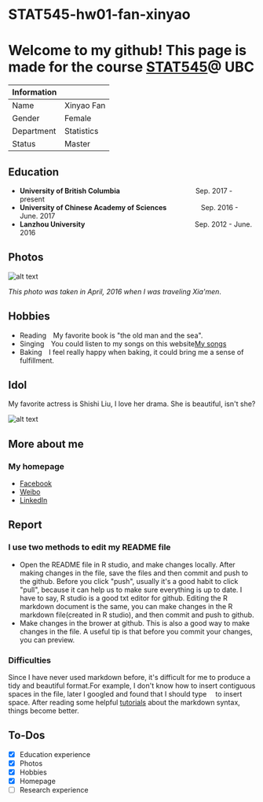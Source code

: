 # STAT545-hw01-fan-xinyao
# Welcome to my github! This page is made for the course [STAT545](http://stat545.com/)@ UBC

|**Information** |            |
|----------------|------------|
| Name           | Xinyao Fan |
| Gender         | Female     |
| Department     | Statistics |
| Status         | Master |
## Education
- **University of British Columbia**&emsp;&emsp;&emsp;&emsp;&emsp;&emsp;&emsp;&emsp;&emsp;&emsp;&emsp;Sep. 2017 - present
- **University of Chinese Academy of Sciences**&emsp;&emsp;&emsp;&emsp;&emsp;Sep. 2016 - June. 2017
- **Lanzhou University**&emsp;&emsp;&emsp;&emsp;&emsp;&emsp;&emsp;&emsp;&emsp;&emsp;&emsp;&emsp;&emsp;&emsp;&emsp;&emsp;Sep. 2012 -  June. 2016

## Photos
![alt text](https://ww2.sinaimg.cn/thumb300/bbb34e38jw1f371h5imm6j20qo0zktbm.jpg "Although maybe it's just a phase, like freshman year of college when I realized I could just buy frosting in a can.")

*This photo was taken in April, 2016 when I was traveling Xia'men*.

## Hobbies
- Reading&emsp;My favorite book is "the old man and the sea".
- Singing&emsp;You could listen to my songs on this website[My songs](http://kg.qq.com/node/personal?uid=65949885272b378b)
- Baking&emsp;I feel really happy when baking, it could bring me a sense of fulfillment.

## Idol
My favorite actress is Shishi Liu, I love her drama. She is beautiful, isn't she?

![alt text](http://img.idol001.com/origin/2017/04/22/641cbd75fe54452249fdb9cd32f5de111492855420.jpg "Although maybe it's just a phase, like freshman year of college when I realized I could just buy frosting in a can.")

## More about me
### My homepage

- [Facebook](https://www.facebook.com/xinyao.fan.946)
- [Weibo](http://weibo.com/3149090360/profile?rightmod=1&wvr=6&mod=personinfo)
- [LinkedIn](https://www.linkedin.com/in/%E8%BE%9B%E7%91%B6-%E8%8C%83-9b3371134/)

## Report
### I use two methods to edit my README file
- Open the README file in R studio, and make changes locally. After making changes in the file, save the files and then commit and push to the github. Before you click "push", usually it's a good habit to click "pull", because it can help us to make sure everything is up to date. I have to say, R studio is a good txt editor for github. Editing the R markdown document is the same, you can make changes in the R markdown file(created in R studio), and then commit and push to github.
- Make changes in the brower at github. This is also a good way to make changes in the file. A useful tip is that before you commit your changes, you can preview. 
### Difficulties
Since I have never used markdown before, it's difficult for me to produce a tidy and beautiful format.For example, I don't know how to insert contiguous spaces in the file, later I googled and found that I should type &emsp;to insert space. After reading some helpful [tutorials](https://daringfireball.net/projects/markdown/) about the markdown syntax, things become better.


## To-Dos

- [x] Education experience
- [x] Photos
- [x] Hobbies
- [x] Homepage
- [ ] Research experience
